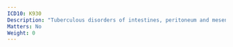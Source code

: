 ```yaml
---
ICD10: K930
Description: "Tuberculous disorders of intestines, peritoneum and mesenteric glands"
Matters: No
Weight: 0
---
```


